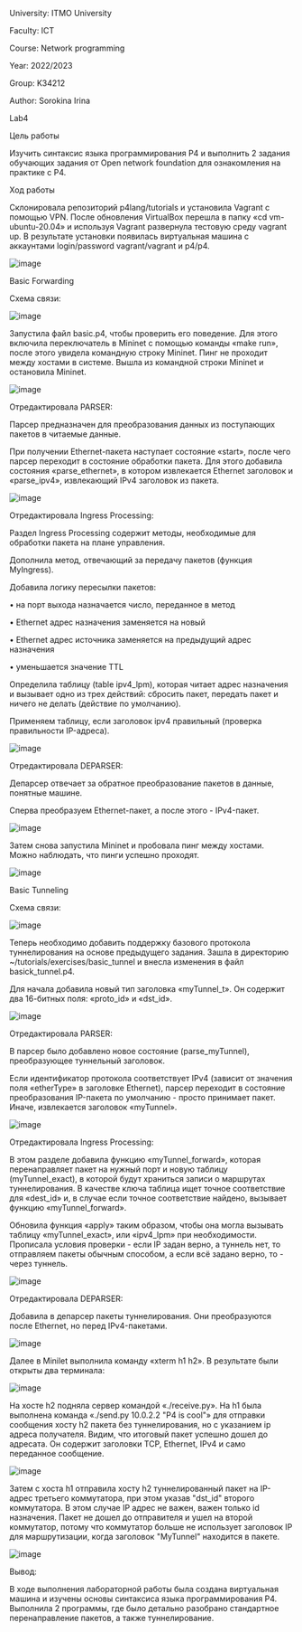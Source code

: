 University: ITMO University

Faculty: ICT

Course: Network programming

Year: 2022/2023

Group: K34212

Author: Sorokina Irina

Lab4

Цель работы

Изучить синтаксис языка программирования P4 и выполнить 2 задания обучающих задания от Open network foundation для ознакомления на практике с P4.

Ход работы

Склонировала репозиторий p4lang/tutorials и установила Vagrant с помощью VPN. После обновления VirtualBox перешла в папку «cd vm-ubuntu-20.04» и используя Vagrant развернула тестовую среду vagrant up. В результате установки появилась виртуальная машина с аккаунтами login/password vagrant/vagrant и p4/p4.

![image](https://user-images.githubusercontent.com/58992611/212840157-30ffb404-f3b0-42b9-80bc-975837acb212.png)

Basic Forwarding

Схема связи:

![image](https://user-images.githubusercontent.com/58992611/212840232-a9633fbe-f3b6-4331-995d-d8cb7d27100c.png)

Запустила файл basic.p4, чтобы проверить его поведение. Для этого включила переключатель в Mininet с помощью команды «make run», после этого увидела командную строку Mininet. Пинг не проходит между хостами в системе. Вышла из командной строки Mininet и остановила Mininet.

![image](https://user-images.githubusercontent.com/58992611/212840357-4c6f48d5-4fd2-4f0a-ad5d-f623f0b45cdd.png)

Отредактировала PARSER:

Парсер предназначен для преобразования данных из поступающих пакетов в читаемые данные. 

При получении Ethernet-пакета наступает состояние «start», после чего парсер переходит в состояние обработки пакета. Для этого добавила состояния «parse_ethernet», в котором извлекается Ethernet заголовок и «parse_ipv4», извлекающий IPv4 заголовок из пакета.

![image](https://user-images.githubusercontent.com/58992611/213074601-8e30e28c-345e-4755-be43-cfe29f1df727.png)

Отредактировала Ingress Processing:

Раздел Ingress Processing содержит методы, необходимые для обработки пакета на плане управления. 

Дополнила метод, отвечающий за передачу пакетов (функция MyIngress).

Добавила логику пересылки пакетов:

•	на порт выхода назначается число, переданное в метод 

•	Ethernet адрес назначения заменяется на новый

•	Ethernet адрес источника заменяется на предыдущий адрес назначения

•	уменьшается значение TTL

Определила таблицу (table ipv4_lpm), которая читает адрес назначения и вызывает одно из трех действий: сбросить пакет, передать пакет и ничего не делать (действие по умолчанию).

Применяем таблицу, если заголовок ipv4 правильный (проверка правильности IP-адреса).

![image](https://user-images.githubusercontent.com/58992611/213074734-9f35134f-f101-4e6c-a6c3-36da62364874.png)

Отредактировала DEPARSER:

Депарсер отвечает за обратное преобразование пакетов в данные, понятные машине. 

Сперва преобразуем Ethernet-пакет, а после этого - IPv4-пакет.

![image](https://user-images.githubusercontent.com/58992611/213074790-92a1eb5d-546f-42d6-aa72-c96969a0833a.png)

Затем снова запустила Mininet и пробовала пинг между хостами. Можно наблюдать, что пинги успешно проходят.

![image](https://user-images.githubusercontent.com/58992611/212840523-ba14637c-c91c-4af2-b4e4-aa6804a1b8b3.png)

Basic Tunneling

Схема связи:

![image](https://user-images.githubusercontent.com/58992611/212840605-c1eebe02-6ad8-4977-b1aa-9010067c42c5.png)

Теперь необходимо добавить поддержку базового протокола туннелирования на основе предыдущего задания. 
Зашла в директорию ~/tutorials/exercises/basic_tunnel и внесла изменения в файл basick_tunnel.p4. 

Для начала добавила новый тип заголовка «myTunnel_t». Он содержит два 16-битных поля: «proto_id» и «dst_id».

![image](https://user-images.githubusercontent.com/58992611/213074958-864a287a-9f80-4098-866b-a13e102cdf1b.png)

Отредактировала PARSER:

В парсер было добавлено новое состояние (parse_myTunnel), преобразующее туннельный заголовок. 

Если идентификатор протокола соответствует IPv4 (зависит от значения поля «etherType» в заголовке Ethernet), парсер переходит в состояние преобразования IP-пакета по умолчанию - просто принимает пакет. Иначе, извлекается заголовок «myTunnel».

![image](https://user-images.githubusercontent.com/58992611/213075026-8af5a3bb-ffd7-40f0-9bca-e4761a7094cf.png)

Отредактировала Ingress Processing:

В этом разделе добавила функцию «myTunnel_forward», которая перенаправляет пакет на нужный порт и новую таблицу (myTunnel_exact), в которой будут храниться записи о маршрутах туннелирования. В качестве ключа таблица ищет точное соответствие для «dest_id» и, в случае если точное соответствие найдено, вызывает функцию «myTunnel_forward». 

Обновила функция «apply» таким образом, чтобы она могла вызывать таблицу «myTunnel_exact», или «ipv4_lpm» при необходимости. Прописала условия проверки - если IP задан верно, а туннель нет, то отправляем пакеты обычным способом, а если всё задано верно, то - через туннель.

![image](https://user-images.githubusercontent.com/58992611/213075070-05d575d8-d657-4060-a524-805f404aefaf.png)

Отредактировала DEPARSER:

Добавила в депарсер пакеты туннелирования. Они преобразуются после Ethernet, но перед IPv4-пакетами.

![image](https://user-images.githubusercontent.com/58992611/213075123-855cfe9d-24c4-4e11-bdb3-5ab7c4d751bc.png)

Далее в Minilet выполнила команду «xterm h1 h2». В результате были открыты два терминала:

![image](https://user-images.githubusercontent.com/58992611/212840673-07b2e578-0592-4be9-aeb0-d1e7d91bd004.png)

На хосте h2 подняла сервер командой «./receive.py».
На h1 была выполнена команда «./send.py 10.0.2.2 "P4 is cool"» для отправки сообщения хосту h2 пакета без туннелирования, но с указанием ip адреса получателя. Видим, что итоговый пакет успешно дошел до адресата. Он содержит заголовки TCP, Ethernet, IPv4 и само переданное сообщение.

![image](https://user-images.githubusercontent.com/58992611/212840719-6143575f-3dff-4c02-9607-c3b84e0de25f.png)

Затем с хоста h1 отправила хосту h2 туннелированный пакет на IP-адрес третьего коммутатора, при этом указав "dst_id" второго коммутатора. В этом случае IP адрес не важен, важен только id назначения. Пакет не дошел до отправителя и ушел на второй коммутатор, потому что коммутатор больше не использует заголовок IP для маршрутизации, когда заголовок "MyTunnel" находится в пакете.

![image](https://user-images.githubusercontent.com/58992611/212840782-b6ed6367-ada4-41c0-90fc-52630e3b69f9.png)

Вывод:

В ходе выполнения лабораторной работы была создана виртуальная машина и изучены основы синтаксиса языка программирования P4. Выполнила 2 программы, где было детально разобрано стандартное перенаправление пакетов, а также туннелирование.
